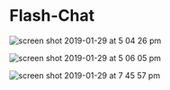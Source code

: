# Flash-Chat

![screen shot 2019-01-29 at 5 04 26 pm](https://user-images.githubusercontent.com/33695899/51952613-cda02280-23fe-11e9-9d2e-b1bfbed841e4.png)

![screen shot 2019-01-29 at 5 06 05 pm](https://user-images.githubusercontent.com/33695899/51952626-dabd1180-23fe-11e9-90a7-a6cd13b97632.png)

![screen shot 2019-01-29 at 7 45 57 pm](https://user-images.githubusercontent.com/33695899/51952642-e6103d00-23fe-11e9-92cf-971eaf9377f2.png)
